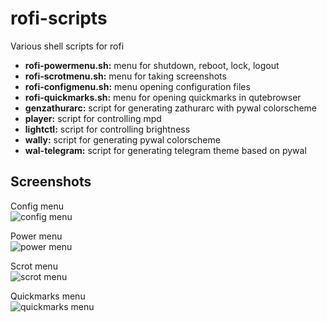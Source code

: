 # rofi-scripts
Various shell scripts for rofi

* **rofi-powermenu.sh:** menu for shutdown, reboot, lock, logout
* **rofi-scrotmenu.sh:** menu for taking screenshots 
* **rofi-configmenu.sh:** menu opening configuration files
* **rofi-quickmarks.sh:** menu for opening quickmarks in qutebrowser
* **genzathurarc:** script for generating zathurarc with pywal colorscheme
* **player:** script for controlling mpd
* **lightctl:** script for controlling brightness 
* **wally:** script for generating pywal colorscheme 
* **wal-telegram:** script for generating telegram theme based on pywal

## Screenshots

Config menu <br>
![config menu](https://github.com/TechnicalDC/rofi-scripts/blob/main/images/rofi-configmenu.png)

Power menu <br>
![power menu](https://github.com/TechnicalDC/rofi-scripts/blob/main/images/rofi-powermenu.png)

Scrot menu <br>
![scrot menu](https://github.com/TechnicalDC/rofi-scripts/blob/main/images/rofi-scrotmenu.png)

Quickmarks menu <br>
![quickmarks menu](https://github.com/TechnicalDC/rofi-scripts/blob/main/images/rofi-quickmarks.png)
